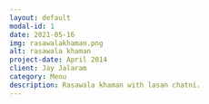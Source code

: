 ```yaml
---
layout: default
modal-id: 1
date: 2021-05-16
img: rasawalakhaman.png
alt: rasawala khaman
project-date: April 2014
client: Jay Jalaram
category: Menu
description: Rasawala khaman with lasan chatni.
---
```

